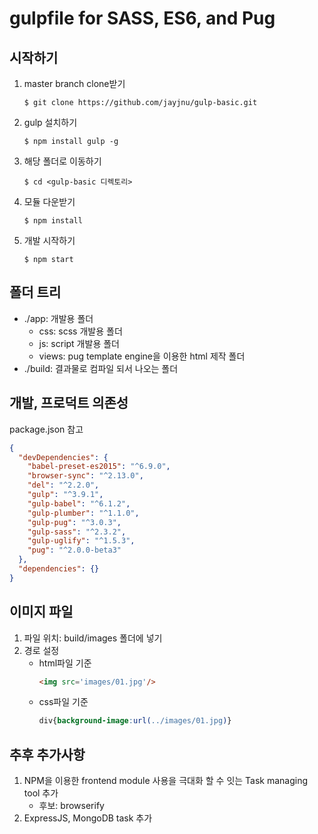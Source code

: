 # gulpfile for SASS, ES6, and Pug

## 시작하기
1. master branch clone받기
	```CLI
	$ git clone https://github.com/jayjnu/gulp-basic.git
	```

1. gulp 설치하기
	```CLI
	$ npm install gulp -g
	```

1. 해당 폴더로 이동하기
	```CLI
	$ cd <gulp-basic 디렉토리>
	```

1. 모듈 다운받기
	```CLI
	$ npm install
	```

1. 개발 시작하기
	```CLI
	$ npm start
	```


## 폴더 트리

- ./app: 개발용 폴더
  - css: scss 개발용 폴더
  - js: script 개발용 폴더
  - views: pug template engine을 이용한 html 제작 폴더
- ./build: 결과물로 컴파일 되서 나오는 폴더


## 개발, 프로덕트 의존성
package.json 참고

```json
{
  "devDependencies": {
    "babel-preset-es2015": "^6.9.0",
    "browser-sync": "^2.13.0",
    "del": "^2.2.0",
    "gulp": "^3.9.1",
    "gulp-babel": "^6.1.2",
    "gulp-plumber": "^1.1.0",
    "gulp-pug": "^3.0.3",
    "gulp-sass": "^2.3.2",
    "gulp-uglify": "^1.5.3",
    "pug": "^2.0.0-beta3"
  },
  "dependencies": {}
}
```

## 이미지 파일
1. 파일 위치: build/images 폴더에 넣기
2. 경로 설정
	- html파일 기준
		```html
		<img src='images/01.jpg'/>
		```
	- css파일 기준  
		```css
		div{background-image:url(../images/01.jpg)}
		```

## 추후 추가사항
1. NPM을 이용한 frontend module 사용을 극대화 할 수 잇는 Task managing tool 추가
	- 후보: browserify
1. ExpressJS, MongoDB task 추가
